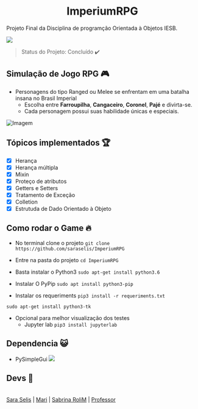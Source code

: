 <h1 align="center"> ImperiumRPG </h1>

<p align="justify"> Projeto Final da Disciplina de programção Orientada à Objetos IESB. </p> <img src="https://img.shields.io/static/v1?label=Python&message=POO&color=brightgreengreen&style=for-the-badge&logo=Python"/>

> Status do Projeto: Concluído :heavy_check_mark:

## Simulação de Jogo RPG :video_game:
- Personagens do tipo Ranged ou Melee se enfrentam em uma batalha insana no Brasil Imperial
  - Escolha entre <b>Farroupilha</b>, <b>Cangaceiro</b>, <b>Coronel</b>, <b>Pajé</b> e divirta-se.
  - Cada personagem possui suas habilidade únicas e especiais.
  
![Imagem](https://github.com/saraselis/ImperiumRPG/blob/master/painel.png)
  
## Tópicos implementados :trophy:
- [X] Herança
- [X] Herança múltipla
- [X] Mixin
- [X] Proteço de atributos
- [X] Getters e Setters
- [X] Tratamento de Exceção
- [X] Colletion
- [X] Estrutuda de Dado Orientado à Objeto

## Como rodar o Game :fire: 
* No terminal clone o projeto
`git clone https://github.com/saraselis/ImperiumRPG`

* Entre na pasta do projeto
`cd ImperiumRPG`

* Basta instalar o Python3 
`sudo apt-get install python3.6`

* Instalar O PyPip
`sudo apt install python3-pip`

* Instalar os requeriments
`pip3 install -r requeriments.txt`

`sudo apt-get install python3-tk`

* Opcional para melhor visualização dos testes 
  - Jupyter lab
`pip3 install jupyterlab`

## Dependencia :smiley_cat:
* PySimpleGui <img src="https://img.shields.io/badge/PySimpleGui-Interface-red"/>


## Devs :dancers:
[ <br>Sara Selis](https://github.com/saraselis) | [ Mari](https://github.com/marianafcruz17) | [Sabrina RoliM](https://github.com/SabrinaM98) | [Professor](https://github.com/ratopythonista)


